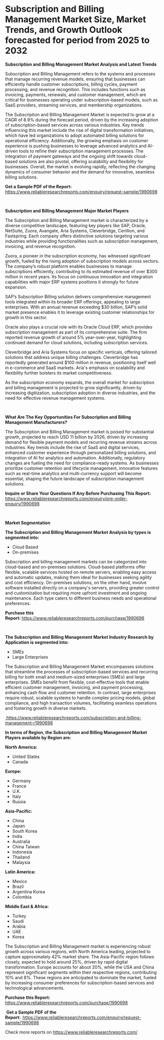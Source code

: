 <p><h1>Subscription and Billing Management Market Size, Market Trends, and Growth Outlook forecasted for period from 2025 to 2032</h1></p><p><strong>Subscription and Billing Management Market Analysis and Latest Trends</strong></p>
<p><p>Subscription and Billing Management refers to the systems and processes that manage recurring revenue models, ensuring that businesses can efficiently handle customer subscriptions, billing cycles, payment processing, and revenue recognition. This includes functions such as invoicing, payments, renewals, and customer management, which are critical for businesses operating under subscription-based models, such as SaaS providers, streaming services, and membership organizations. </p><p>The Subscription and Billing Management Market is expected to grow at a CAGR of 8.9% during the forecast period, driven by the increasing adoption of subscription-based services across various industries. Key trends influencing this market include the rise of digital transformation initiatives, which have led organizations to adopt automated billing solutions for operational efficiency. Additionally, the growing emphasis on customer experience is pushing businesses to leverage advanced analytics and AI-driven tools to refine their subscription management processes. The integration of payment gateways and the ongoing shift towards cloud-based solutions are also pivotal, offering scalability and flexibility for businesses. Overall, the market is evolving rapidly, reflecting the changing dynamics of consumer behavior and the demand for innovative, seamless billing solutions.</p></p>
<p><strong>Get a Sample PDF of the Report:&nbsp;</strong> <a href="https://www.reliableresearchreports.com/enquiry/request-sample/1990698?utm_campaign=2738&utm_medium=2&utm_source=Github&utm_content=ia&utm_term=08042025&utm_id=subscription-and-billing-management">https://www.reliableresearchreports.com/enquiry/request-sample/1990698</a></p>
<p>&nbsp;</p>
<p><strong>Subscription and Billing Management Major Market Players</strong></p>
<p><p>The Subscription and Billing Management market is characterized by a diverse competitive landscape, featuring key players like SAP, Oracle, NetSuite, Zuora, Avangate, Aria Systems, Cleverbridge, Cerillion, and Fastspring. Each company offers distinctive solutions targeting various industries while providing functionalities such as subscription management, invoicing, and revenue recognition.</p><p>Zuora, a pioneer in the subscription economy, has witnessed significant growth, fueled by the rising adoption of subscription models across sectors. The company’s robust platform enables businesses to manage subscriptions efficiently, contributing to its estimated revenue of over $300 million in recent years. Its focus on continuous innovation and integration capabilities with major ERP systems positions it strongly for future expansion.</p><p>SAP’s Subscription Billing solution delivers comprehensive management tools integrated within its broader ERP offerings, appealing to large enterprises. With an annual revenue exceeding $30 billion, SAP’s solid market presence enables it to leverage existing customer relationships for growth in this sector.</p><p>Oracle also plays a crucial role with its Oracle Cloud ERP, which provides subscription management as part of its comprehensive suite. The firm reported revenue growth of around 5% year-over-year, highlighting continued demand for cloud solutions, including subscription services.</p><p>Cleverbridge and Aria Systems focus on specific verticals, offering tailored solutions that address unique billing challenges. Cleverbridge has reportedly generated around $100 million in revenue, positioning itself well in e-commerce and SaaS markets. Aria's emphasis on scalability and flexibility further bolsters its market competitiveness.</p><p>As the subscription economy expands, the overall market for subscription and billing management is projected to grow significantly, driven by increasing digitization, subscription adoption in diverse industries, and the need for effective revenue management systems.</p></p>
<p>&nbsp;</p>
<p><strong>What Are The Key Opportunities For Subscription and Billing Management Manufacturers?</strong></p>
<p><p>The Subscription and Billing Management market is poised for substantial growth, projected to reach USD 11 billion by 2026, driven by increasing demand for flexible payment models and recurring revenue streams across industries. Key trends include the rise of SaaS and digital services, enhanced customer experience through personalized billing solutions, and integration of AI for analytics and automation. Additionally, regulatory changes are fueling the need for compliance-ready systems. As businesses prioritize customer retention and lifecycle management, innovative features such as real-time analytics and multi-currency support will become essential, shaping the future landscape of subscription management solutions.</p></p>
<p><strong>Inquire or Share Your Questions If Any Before Purchasing This Report:</strong> <a href="https://www.reliableresearchreports.com/enquiry/pre-order-enquiry/1990698?utm_campaign=2738&utm_medium=2&utm_source=Github&utm_content=ia&utm_term=08042025&utm_id=subscription-and-billing-management">https://www.reliableresearchreports.com/enquiry/pre-order-enquiry/1990698</a></p>
<p>&nbsp;</p>
<p><strong>Market Segmentation</strong></p>
<p><strong>The Subscription and Billing Management Market Analysis by types is segmented into:</strong></p>
<p><ul><li>Cloud Based</li><li>On-premises</li></ul></p>
<p><p>Subscription and billing management markets can be categorized into cloud-based and on-premises solutions. Cloud-based platforms offer flexible, scalable services hosted on remote servers, enabling easy access and automatic updates, making them ideal for businesses seeking agility and cost efficiency. On-premises solutions, on the other hand, involve software installed directly on a company's servers, providing greater control and customization but requiring more upfront investment and ongoing maintenance. Each type caters to different business needs and operational preferences.</p></p>
<p><strong>Purchase this Report:&nbsp;</strong><a href="https://www.reliableresearchreports.com/purchase/1990698?utm_campaign=2738&utm_medium=2&utm_source=Github&utm_content=ia&utm_term=08042025&utm_id=subscription-and-billing-management">https://www.reliableresearchreports.com/purchase/1990698</a></p>
<p>&nbsp;</p>
<p><strong>The Subscription and Billing Management Market Industry Research by Application is segmented into:</strong></p>
<p><ul><li>SMEs</li><li>Large Enterprises</li></ul></p>
<p><p>The Subscription and Billing Management Market encompasses solutions that streamline the processes of subscription-based services and recurring billing for both small and medium-sized enterprises (SMEs) and large enterprises. SMEs benefit from flexible, cost-effective tools that enable efficient customer management, invoicing, and payment processing, enhancing cash flow and customer retention. In contrast, large enterprises require robust, scalable systems to handle complex pricing models, global compliance, and high transaction volumes, facilitating seamless operations and fostering growth in diverse markets.</p></p>
<p><a href="https://www.reliableresearchreports.com/subscription-and-billing-management-r1990698?utm_campaign=2738&utm_medium=2&utm_source=Github&utm_content=ia&utm_term=08042025&utm_id=subscription-and-billing-management">&nbsp;https://www.reliableresearchreports.com/subscription-and-billing-management-r1990698</a></p>
<p><strong>In terms of Region, the Subscription and Billing Management Market Players available by Region are:</strong></p>
<p>
    <p> <strong> North America: </strong>
        <ul>
            <li>United States</li>
            <li>Canada</li>
        </ul>
        </p> 
    <p> <strong> Europe: </strong>
        <ul>
            <li>Germany</li>
            <li>France</li>
            <li>U.K.</li>
            <li>Italy</li>
            <li>Russia</li>
        </ul>
        </p> 
    <p> <strong> Asia-Pacific: </strong>
        <ul>
            <li>China</li>
            <li>Japan</li>
            <li>South Korea</li>
            <li>India</li>
            <li>Australia</li>
            <li>China Taiwan</li>
            <li>Indonesia</li>
            <li>Thailand</li>
            <li>Malaysia</li>
        </ul>
        </p> 
    <p> <strong> Latin America: </strong>
        <ul>
            <li>Mexico</li>
            <li>Brazil</li>
            <li>Argentina Korea</li>
            <li>Colombia</li>
        </ul>
        </p> 
    <p> <strong> Middle East & Africa: </strong>
        <ul>
            <li>Turkey</li>
            <li>Saudi</li>
            <li>Arabia</li>
            <li>UAE</li>
            <li>Korea</li>
        </ul>
    </p>
    </p>
<p><p>The Subscription and Billing Management market is experiencing robust growth across various regions, with North America leading, projected to capture approximately 42% market share. The Asia-Pacific region follows closely, expected to hold around 25%, driven by rapid digital transformation. Europe accounts for about 20%, while the USA and China represent significant segments within their respective regions, contributing 10% and 8%. These regions are anticipated to dominate the market, fueled by increasing consumer preferences for subscription-based services and technological advancements.</p></p>
<p><strong>Purchase this Report: </strong><a href="https://www.reliableresearchreports.com/purchase/1990698?utm_campaign=2738&utm_medium=2&utm_source=Github&utm_content=ia&utm_term=08042025&utm_id=subscription-and-billing-management">https://www.reliableresearchreports.com/purchase/1990698</a></p>
<p>&nbsp;<strong>Get a Sample PDF of the Report:&nbsp;&nbsp;</strong><a href="https://www.reliableresearchreports.com/enquiry/request-sample/1990698?utm_campaign=2738&utm_medium=2&utm_source=Github&utm_content=ia&utm_term=08042025&utm_id=subscription-and-billing-management">https://www.reliableresearchreports.com/enquiry/request-sample/1990698</a></p>
<p><strong></strong></p>
<p>Check more reports on <a href="https://www.reliableresearchreports.com/?utm_campaign=2738&utm_medium=2&utm_source=Github&utm_content=ia&utm_term=08042025&utm_id=subscription-and-billing-management">https://www.reliableresearchreports.com/</a></p>